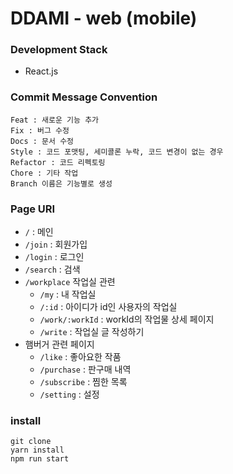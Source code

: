 # DDAMI - web (mobile)

### Development Stack
- React.js

### Commit Message Convention

```
Feat : 새로운 기능 추가
Fix : 버그 수정
Docs : 문서 수정
Style : 코드 포맷팅, 세미콜론 누락, 코드 변경이 없는 경우
Refactor : 코드 리펙토링
Chore : 기타 작업
Branch 이름은 기능별로 생성
```

### Page URI

- `/` : 메인
- `/join` : 회원가입
- `/login` : 로그인
- `/search` : 검색
- `/workplace` 작업실 관련
    - `/my` : 내 작업실
    - `/:id` : 아이디가 id인 사용자의 작업실
    - `/work/:workId` : workId의 작업물 상세 페이지
    - `/write` : 작업실 글 작성하기
- 햄버거 관련 페이지
    - `/like` : 좋아요한 작품
    - `/purchase` : 판구매 내역
    - `/subscribe` : 찜한 목록
    - `/setting` : 설정


### install

```
git clone
yarn install
npm run start
```
